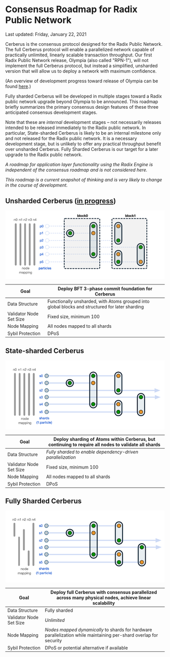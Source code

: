 # Consensus Roadmap for Radix Public Network

Last updated: Friday, January 22, 2021

Cerberus is the consensus protocol designed for the Radix Public Network. The full Cerberus protocol will enable a parallelized network capable of practically unlimited, linearly scalable transaction throughput. Our first Radix Public Network release, Olympia (also called "RPN-1"), will not implement the full Cerberus protocol, but instead a simplified, unsharded version that will allow us to deploy a network with maximum confidence.

(An overview of development progress toward release of Olympia can be found [here](https://github.com/radixdlt/docs/blob/master/releases/drops.md).)

Fully sharded Cerberus will be developed in multiple stages toward a Radix public network upgrade beyond Olympia to be announced. This roadmap briefly summarizes the primary consensus design features of these three anticipated consensus development stages.

Note that these are *internal* development stages – not necessarily releases intended to be released immediately to the Radix public network. In particular, State-sharded Cerberus is likely to be an internal milestone only and not released for the Radix public network. It is a necessary development stage, but is unlikely to offer any practical throughput benefit over unsharded Cerberus. Fully Sharded Cerberus is our target for a later upgrade to the Radix public network.

*A roadmap for application layer functionality using the Radix Engine is independent of the consensus roadmap and is not considered here.*

*This roadmap is a current snapshot of thinking and is very likely to change in the course of development.*

## Unsharded Cerberus ([in progress](https://github.com/radixdlt/docs/blob/master/releases/drops.md))

![Unsharded Cerberus summary](images/unsharded_cerberus.png)

| Goal | Deploy BFT 3-phase commit foundation for Cerberus |
| ---- | ----------- |
| Data Structure | Functionally unsharded, with Atoms grouped into global blocks and structured for later sharding |
| Validator Node Set Size | Fixed size, minimum 100 |
| Node Mapping | All nodes mapped to all shards |
| Sybil Protection | DPoS |


## State-sharded Cerberus

![State-sharded Cerberus](images/state-sharded_cerberus.png)

| Goal | Deploy sharding of Atoms within Cerberus, but continuing to require all nodes to validate all shards |
| ---- | ----------- |
| Data Structure | *Fully sharded to enable dependency-driven parallelization* |
| Validator Node Set Size | Fixed size, minimum 100 |
| Node Mapping | All nodes mapped to all shards |
| Sybil Protection | DPoS |

## Fully Sharded Cerberus

![Fully Sharded Cerberus](images/fully_sharded_cerberus.png)

| Goal | Deploy full Cerberus with consensus parallelized across many physical nodes, achieve linear scalability |
| ---- | ----------- |
| Data Structure | Fully sharded |
| Validator Node Set Size | *Unlimited* |
| Node Mapping | *Nodes mapped dynamically* to shards for hardware parallelization while maintaining per-shard overlap for security |
| Sybil Protection | DPoS or potential alternative if available |
